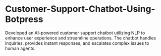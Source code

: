 # Customer-Support-Chatbot-Using-Botpress
Developed an AI-powered customer support chatbot utilizing NLP to enhance user experience and streamline operations. The chatbot handles inquiries, provides instant responses, and escalates complex issues to human agents.
